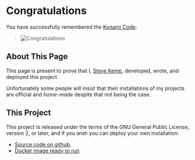 # Congratulations

You have successfully remembered the [Konami Code](http://en.wikipedia.org/wiki/Konami_Code):

> ![Congratulations](/img/e.png "Congratulations")

## About This Page

This page is present to prove that I, [Steve Kemp](http://steve.org.uk/),
developed, wrote, and deployed this project.

Unfortunately some people will insist that their installations of my
projects are official and _home-made_ despite that not being the case.

## This Project

This project is released under the terms of the GNU General Public License,
version 2, or later, and if you wish you can deploy your own installation:

* [Source code on github](https://github.com/skx/markdown.share/).
* [Docker image ready to run](https://index.docker.io/u/skxskx/markdown.share/).
